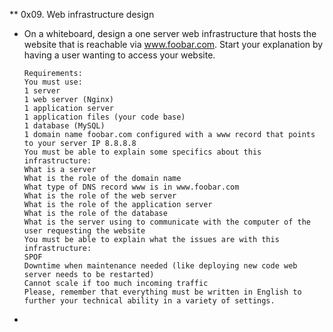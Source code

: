 ** 0x09. Web infrastructure design

- On a whiteboard, design a one server web infrastructure that
hosts the website that is reachable via www.foobar.com.
Start your explanation by having a user wanting to access your website.

      Requirements:
      You must use:
      1 server
      1 web server (Nginx)
      1 application server
      1 application files (your code base)
      1 database (MySQL)
      1 domain name foobar.com configured with a www record that points
      to your server IP 8.8.8.8
      You must be able to explain some specifics about this
      infrastructure:
      What is a server
      What is the role of the domain name
      What type of DNS record www is in www.foobar.com
      What is the role of the web server
      What is the role of the application server
      What is the role of the database
      What is the server using to communicate with the computer of the
      user requesting the website
      You must be able to explain what the issues are with this
      infrastructure:
      SPOF
      Downtime when maintenance needed (like deploying new code web
      server needs to be restarted)
      Cannot scale if too much incoming traffic
      Please, remember that everything must be written in English to
      further your technical ability in a variety of settings.

-